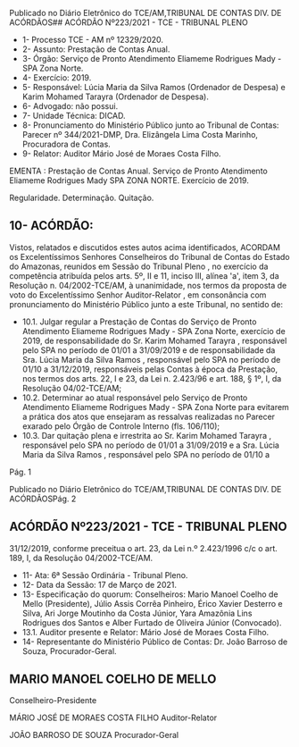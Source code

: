 Publicado  no  Diário  Eletrônico do TCE/AM,TRIBUNAL DE CONTAS DIV. DE ACÓRDÃOS## ACÓRDÃO Nº223/2021 - TCE - TRIBUNAL PLENO

- 1- Processo TCE - AM nº 12329/2020.
- 2- Assunto: Prestação de Contas Anual.
- 3- Órgão: Serviço de Pronto Atendimento Eliameme Rodrigues Mady - SPA Zona Norte.
- 4- Exercício: 2019.
- 5- Responsável: Lúcia Maria da  Silva Ramos  (Ordenador  de  Despesa)  e  Karim Mohamed Tarayra (Ordenador de Despesa).
- 6- Advogado: não possui.
- 7- Unidade Técnica: DICAD.
- 8- Pronunciamento  do  Ministério  Público  junto  ao  Tribunal  de  Contas: Parecer  nº 344/2021-DMP, Dra. Elizângela Lima Costa Marinho, Procuradora de Contas.
- 9- Relator: Auditor Mário José de Moraes Costa Filho.

EMENTA :  Prestação  de  Contas  Anual.  Serviço  de Pronto  Atendimento  Eliameme  Rodrigues  Mady  SPA ZONA NORTE. Exercício de 2019.

Regularidade. Determinação. Quitação.

## 10-  ACÓRDÃO:

Vistos, relatados e discutidos estes autos acima identificados, ACORDAM os Excelentíssimos Senhores Conselheiros do Tribunal de Contas do Estado do Amazonas, reunidos em Sessão do Tribunal Pleno , no exercício da competência atribuída pelos arts. 5º, II e 11, inciso III, alínea 'a', item 3, da Resolução n. 04/2002-TCE/AM, à unanimidade, nos termos da proposta de voto do Excelentíssimo Senhor Auditor-Relator , em consonância com pronunciamento do Ministério Público junto a este Tribunal, no sentido de:

- 10.1. Julgar regular a Prestação de Contas do Serviço de Pronto Atendimento Eliameme  Rodrigues  Mady  -  SPA  Zona  Norte,  exercício  de  2019,  de responsabilidade do Sr. Karim Mohamed Tarayra , responsável pelo SPA no período de 01/01 a 31/09/2019 e de responsabilidade da Sra.  Lúcia Maria  da  Silva  Ramos ,  responsável  pelo  SPA  no  período  de  01/10  a 31/12/2019, responsáveis pelas Contas à época da Prestação, nos termos dos arts. 22, I e 23, da Lei n. 2.423/96 e art. 188, § 1º, I, da Resolução 04/02-TCE/AM;
- 10.2. Determinar ao  atual  responsável  pelo  Serviço  de  Pronto  Atendimento Eliameme Rodrigues Mady - SPA Zona Norte para evitarem a prática dos atos  que  ensejaram  as  ressalvas  realizadas  no  Parecer  exarado  pelo Órgão de Controle Interno (fls. 106/110);
- 10.3. Dar quitação plena e irrestrita ao Sr. Karim Mohamed  Tarayra , responsável pelo SPA no período de 01/01 a 31/09/2019 e a Sra. Lúcia Maria  da  Silva  Ramos , responsável  pelo  SPA  no  período  de  01/10  a

Pág. 1

Publicado  no  Diário  Eletrônico do TCE/AM,TRIBUNAL DE CONTAS DIV. DE ACÓRDÃOSPág. 2

## ACÓRDÃO Nº223/2021 - TCE - TRIBUNAL PLENO

31/12/2019, conforme preceitua o art. 23, da Lei n.º 2.423/1996 c/c o art. 189, I, da Resolução 04/2002-TCE/AM.

- 11-  Ata: 6ª Sessão Ordinária - Tribunal Pleno.
- 12-  Data da Sessão: 17 de Março de 2021.
- 13-  Especificação do quorum: Conselheiros: Mario Manoel Coelho de Mello (Presidente),  Júlio  Assis  Corrêa  Pinheiro,  Érico  Xavier  Desterro  e  Silva,  Ari  Jorge Moutinho da Costa Júnior, Yara Amazônia Lins Rodrigues dos Santos e Alber Furtado de Oliveira Júnior (Convocado).
- 13.1. Auditor presente e Relator: Mário José de Moraes Costa Filho.
- 14-  Representante  do  Ministério  Público  de  Contas: Dr. João  Barroso  de  Souza, Procurador-Geral.

## MARIO MANOEL COELHO DE MELLO

Conselheiro-Presidente

MÁRIO JOSÉ DE MORAES COSTA FILHO Auditor-Relator

JOÃO BARROSO DE SOUZA Procurador-Geral